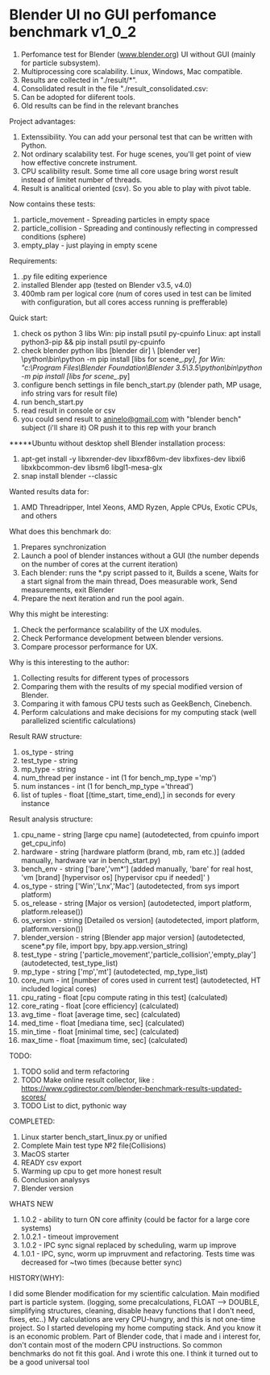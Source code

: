 # Blender UI no GUI perfomance benchmark v1_0_2
1. Perfomance test for Blender (www.blender.org) UI without GUI (mainly for particle subsystem).
2. Multiprocessing core scalability. Linux, Windows, Mac compatible.
3. Results are collected in "./result/*".
4. Consolidated result in the file "./result_consolidated.csv:
5. Can be adopted for diiferent tools.
6. Old results can be find in the relevant branches

Project advantages:
1. Extenssibility. You can add your personal test that can be written with Python.
2. Not ordinary scalability test. For huge scenes, you'll get point of view how effective concrete instrument.
3. CPU scalibility result. Some time all core usage bring worst result instead of limitet number of threads.
4. Result is analitical oriented (csv). So you able to play with pivot table.

Now contains these tests:
1. particle_movement    - Spreading particles in empty space
2. particle_collision   - Spreading and continously reflecting in compressed conditions (sphere)
3. empty_play           - just playing in empty scene

Requirements:
1. .py file editing experience
2. installed Blender app (tested on Blender v3.5, v4.0)
3. 400mb ram per logical core (num of cores used in test can be limited with configuration, but all cores access running is prefferable)

Quick start:
1. check os python 3 libs
   Win: pip install psutil py-cpuinfo
   Linux: apt install python3-pip && pip install psutil py-cpuinfo
2. check blender python libs
   [blender dir] \ [blender ver] \python\bin\python -m pip install [libs for scene_*.py],
   for Win: "c:\Program Files\Blender Foundation\Blender 3.5\3.5\python\bin\python -m pip install [libs for scene_*.py]
3. configure bench settings in file bench_start.py (blender path, MP usage, info string vars for result file)
4. run bench_start.py
5. read result in console or csv
6. you could send result to aninelo@gmail.com with "blender bench" subject (i'll share it) OR push it to this rep with your branch

*****Ubuntu without desktop shell Blender installation  process:
1. apt-get install -y libxrender-dev libxxf86vm-dev libxfixes-dev libxi6 libxkbcommon-dev libsm6 libgl1-mesa-glx 
2. snap install blender --classic

Wanted results data for:
1. AMD Threadripper, Intel Xeons, AMD Ryzen, Apple CPUs, Exotic CPUs, and others


What does this benchmark do:
1. Prepares synchronization
2. Launch a pool of blender instances without a GUI (the number depends on the number of cores at the current iteration)
3. Each blender:
    runs the *.py script passed to it,
        Builds a scene,
        Waits for a start signal from the main thread,
        Does measurable work,
        Send measurements,
    exit Blender
4. Prepare the next iteration and run the pool again.

Why this might be interesting:
1. Check the performance scalability of the UX modules.
2. Check Performance development between blender versions. 
3. Compare processor performance for UX.

Why is this interesting to the author:
1. Collecting results for different types of processors
2. Comparing them with the results of my special modified version of Blender.
3. Comparing it with famous CPU tests such as GeekBench, Cinebench.
4. Perform calculations and make decisions for my computing stack (well parallelized scientific calculations)


Result RAW structure:
1. os_type                  - string
2. test_type                - string
3. mp_type                  - string
4. num_thread per instance  - int (1 for bench_mp_type ='mp')
5. num instances            - int (1 for bench_mp_type ='thread')
6. list of tuples           - float [(time_start, time_end),] in seconds for every instance

Result analysis structure:
1. cpu_name     - string [large cpu name]                           (autodetected, from cpuinfo import get_cpu_info)
2. hardware     - string [hardware platform (brand, mb, ram etc.)]  (added manually, hardware var in bench_start.py)
3. bench_env    - string ['bare','vm*']                             (added manually, 'bare' for real host, 'vm [brand] [hypervisor os] [hypervisor cpu if needed]' )
4. os_type      - string ['Win','Lnx','Mac']                        (autodetected, from sys import platform)
5. os_release   - string [Major os version]                         (autodetected, import platform, platform.release())
6. os_version   - string [Detailed os version]                      (autodetected, import platform, platform.version())
7. blender_version - string [Blender app major version]             (autodetected, scene*.py file, import bpy, bpy.app.version_string)
8. test_type    - string ['particle_movement','particle_collision','empty_play'] (autodetected, test_type_list)
4. mp_type      - string ['mp','mt']                                (autodetected, mp_type_list)
5. core_num     - int    [number of cores used in current test]     (autodetected, HT included logical cores)
6. cpu_rating   - float  [cpu compute rating in this test]          (calculated)
7. core_rating  - float  [core efficiency]                          (calculated)
8. avg_time     - float  [average time, sec]                        (calculated)
9. med_time     - float  [mediana time, sec]                        (calculated)
10. min_time    - float  [minimal time, sec]                        (calculated)
11. max_time    - float  [maximum time, sec]                        (calculated)


TODO:
1. TODO solid and term refactoring
2. TODO Make online result collector, like : https://www.cgdirector.com/blender-benchmark-results-updated-scores/
3. TODO List to dict, pythonic way
 
COMPLETED:
1. Linux starter bench_start_linux.py or unified
2. Complete Main test type №2 file(Collisions)
3. MacOS starter
4. READY csv export
5. Warming up cpu to get more honest result
6. Conclusion analysys
7. Blender version

WHATS NEW
1. 1.0.2   - ability to turn ON core affinity (could be factor for a large core systems)
2. 1.0.2.1 - timeout improvement
3. 1.0.2 - IPC sync signal replaced by scheduling, warm up improve
4. 1.0.1 - IPC, sync, worm up impruvment and refactoring. Tests time was decreased for ~two times (because better sync)

HISTORY(WHY):

I did some Blender modification for my scientific calculation.
Main modified part is particle system.
(logging, some precalculations, FLOAT --> DOUBLE, simplifying structures, cleaning, disable heavy functions that I don't need, fixes, etc..)
My calculations are very CPU-hungry, and this is not one-time project.
So I started developing my home computing stack.
And you know it is an economic problem.
Part of Blender code, that i made and i interest for, don't contain most of the modern CPU instructions. So common benchmarks do not fit this goal.
And i wrote this one. 
I think it turned out to be a good universal tool

